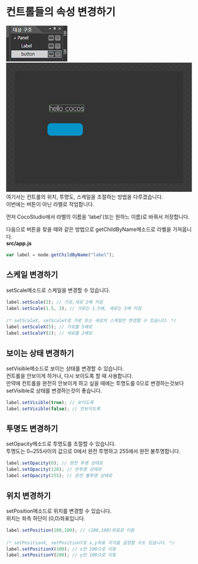 컨트롤들의 속성 변경하기
====

![tree](tree.jpg)<br>
![layout](layout.jpg)<br>
여기서는 컨트롤의 위치, 투명도, 스케일을 조절하는 방법을 다루겠습니다.<br>
이번에는 버튼이 아닌 라벨로 작업합니다.<br>

먼저 CocoStudio에서 라벨의 이름을 'label'(또는 원하느 이름)로 바꿔서 저장합니다.<br>

다음으로 버튼을 찾을 때와 같은 방법으로 getChildByName메소드로 라벨을 가져옵니다.<br>
__src/app.js__
```js
var label = node.getChildByName("label");
```

스케일 변경하기
----
setScale메소드로 스케일을 변경할 수 있습니다.
```js
label.setScale(2); // 가로,세로 2배 커짐
label.setScale(1.5, 3); // 가로는 1.5배, 세로는 3배 커짐

/* setScaleX, setScaleY로 가로 또는 세로의 스케일만 변경할 수 있습니다. */
label.setScaleX(5); // 가로를 5배로
label.setScaleY(2); // 세로를 2배로
```

보이는 상태 변경하기
----
setVisible메소드로 보이는 상태를 변경할 수 있습니다.<br>
컨트롤을 안보이게 하거나, 다시 보이도록 할 때 사용합니다.<br>
만약에 컨트롤을 완전히 안보이게 하고 싶을 때에는 투명도를 0으로 변경하는것보다 setVisible로 상태를 변경하는것이 좋습니다.
```js
label.setVisible(true); // 보이도록
label.setVisible(false); // 안보이도록
```

투명도 변경하기
----
setOpacity메소드로 투명도를 조절할 수 있습니다.<br>
투명도는 0~255사이의 값으로 0에서 완전 투명하고 255에서 완전 불투명합니다.
```js
label.setOpacity(0); // 완전 투명 상태로
label.setOpacity(128); // 반투명 상태로
label.setOpacity(255); // 완전 불투명 상태로
```

위치 변경하기
----
setPosition메소드로 위치를 변경할 수 있습니다.<br>
위치는 좌측 하단이 (0,0)좌표입니다.
```js
label.setPosition(100,100); // (100,100)좌표로 이동

/* setPositionX, setPositionY로 x,y좌표 각각을 설정할 수도 있습니다. */
label.setPositionX(100); // x만 100으로 이동
label.setPositionY(200); // y만 100으로 이동
```

